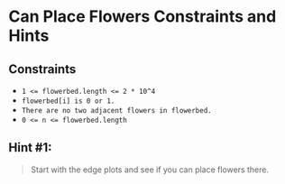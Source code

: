 #  Can Place Flowers Constraints and Hints

## Constraints
-   `1 <= flowerbed.length <= 2 * 10^4`
-   `flowerbed[i] is 0 or 1.`
-   `There are no two adjacent flowers in flowerbed.`
-   `0 <= n <= flowerbed.length`

## Hint #1:
> Start with the edge plots and see if you can place flowers there.